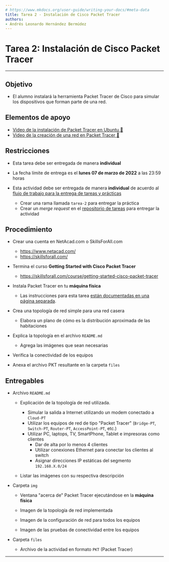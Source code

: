 ```yaml
---
# https://www.mkdocs.org/user-guide/writing-your-docs/#meta-data
title: Tarea 2 - Instalación de Cisco Packet Tracer
authors:
- Andrés Leonardo Hernández Bermúdez
---
```


# Tarea 2: Instalación de Cisco Packet Tracer

--------------------------------------------------------------------------------

## Objetivo

- El alumno instalará la herramienta Packet Tracer de Cisco para simular los dispositivos que forman parte de una red.

## Elementos de apoyo

- [Video de la instalación de Packet Tracer en Ubuntu 📼][video-instalacion-packet-tracer]
- [Video de la creación de una red en Packet Tracer 📼][video-packet-tracer]

## Restricciones

- Esta tarea debe ser entregada de manera **individual**

- La fecha límite de entrega es el **lunes 07 de marzo de 2022** a las 23:59 horas
- Esta actividad debe ser entregada de manera **individual** de acuerdo al [flujo de trabajo para la entrega de tareas y prácticas][flujo-de-trabajo]
    - Crear una rama llamada `tarea-2` para entregar la práctica
    - Crear un _merge request_ en el [repositorio de tareas][repo-tareas] para entregar la actividad

## Procedimiento

- Crear una cuenta en NetAcad.com o SkillsForAll.com
    - <https://www.netacad.com/>
    - <https://skillsforall.com/>

- Termina el curso **Getting Started with Cisco Packet Tracer**
    - <https://skillsforall.com/course/getting-started-cisco-packet-tracer>

- Instala Packet Tracer en tu **máquina física**
    - Las instrucciones para esta tarea [están documentadas en una página separada][packet-tracer-install].

- Crea una topología de red simple para una red casera
    - Elabora un plano de cómo es la distribución aproximada de las habitaciones

- Explica la topología en el archivo `README.md`
    - Agrega las imágenes que sean necesarias

- Verifica la conectividad de los equipos

- Anexa el archivo PKT resultante en la carpeta `files`

## Entregables

- Archivo `README.md`

    - Explicación de la topología de red utilizada.
    
        - Simular la salida a Internet utilizando un modem conectado a `Cloud-PT`
        - Utilizar los equipos de red de tipo "Packet Tracer" (`Bridge-PT`, `Switch-PT`, `Router-PT`, `AccessPoint-PT`, etc.)
        - Utilizar PC, laptops, TV, SmartPhone, Tablet e impresoras como clientes
            - Dar de alta por lo menos 4 clientes
            - Utilizar conexiones Ethernet para conectar los clientes al switch
            - Asignar direcciones IP estáticas del segmento `192.168.X.0/24`

    - Listar las imágenes con su respectiva descripción

- Carpeta `img`

    - Ventana "acerca de" Packet Tracer ejecutándose en la **máquina física**
    
    - Imagen de la topología de red implementada
    
    - Imagen de la configuración de red para todos los equipos
    
    - Imagen de las pruebas de conectividad entre los equipos

- Carpeta `files`

    - Archivo de la actividad en formato `PKT` (Packet Tracer)

--------------------------------------------------------------------------------

[flujo-de-trabajo]: https://redes-ciencias-unam.gitlab.io/2022-2/tareas-redes/workflow/
[repo-tareas]: https://gitlab.com/Redes-Ciencias-UNAM/2022-2/tareas-redes/-/merge_requests

[video-instalacion-packet-tracer]: https://www.youtube.com/watch?v=TDqqwliOBnA&list=PLN1TFzSBXi3QWbHwBEV3p4LxV5KceXu8d&index=19
[video-packet-tracer]: https://www.youtube.com/watch?v=zixHIQvI79k&list=PLN1TFzSBXi3QWbHwBEV3p4LxV5KceXu8d&index=20

[packet-tracer-install]: ./install
